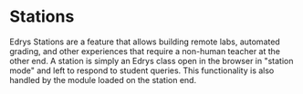 # Stations

Edrys Stations are a feature that allows building remote labs, automated
grading, and other experiences that require a non-human teacher at the other
end. A station is simply an Edrys class open in the browser in "station mode"
and left to respond to student queries. This functionality is also handled by
the module loaded on the station end.
